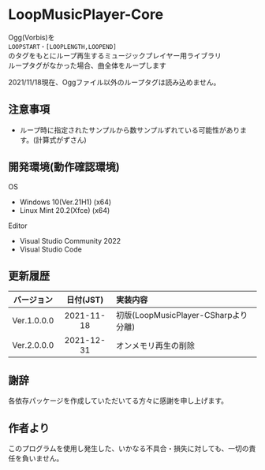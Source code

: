 # LoopMusicPlayer-Core
Ogg(Vorbis)を  
``LOOPSTART・[LOOPLENGTH,LOOPEND]``  
のタグをもとにループ再生するミュージックプレイヤー用ライブラリ  
ループタグがなかった場合、曲全体をループします

2021/11/18現在、Oggファイル以外のループタグは読み込めません。

## 注意事項
* ループ時に指定されたサンプルから数サンプルずれている可能性があります。(計算式がずさん)

## 開発環境(動作確認環境)
OS
* Windows 10(Ver.21H1) (x64)  
* Linux Mint 20.2(Xfce) (x64)

Editor
* Visual Studio Community 2022  
* Visual Studio Code

## 更新履歴
|バージョン |日付(JST) |                                       実装内容                                       |
|:---------:|:--------:|:-------------------------------------------------------------------------------------|
|Ver.1.0.0.0|2021-11-18|初版(LoopMusicPlayer-CSharpより分離)                                                  |
|Ver.2.0.0.0|2021-12-31|オンメモリ再生の削除                                                                  |

## 謝辞
各依存パッケージを作成していただいてる方々に感謝を申し上げます。

## 作者より
このプログラムを使用し発生した、いかなる不具合・損失に対しても、一切の責任を負いません。
